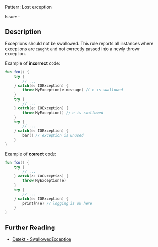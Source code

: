 Pattern: Lost exception

Issue: -

## Description

Exceptions should not be swallowed. This rule reports all instances where exceptions are `caught` and not correctly passed into a newly thrown exception.

Example of **incorrect** code:

```kotlin
fun foo() {
    try {
        // ...
    } catch(e: IOException) {
        throw MyException(e.message) // e is swallowed
    }
    try {
        // ...
    } catch(e: IOException) {
        throw MyException() // e is swallowed
    }
    try {
        // ...
    } catch(e: IOException) {
        bar() // exception is unused
    }
}
```

Example of **correct** code:

```kotlin
fun foo() {
    try {
        // ...
    } catch(e: IOException) {
        throw MyException(e)
    }
    try {
        // ...
    } catch(e: IOException) {
        println(e) // logging is ok here
    }
}
```

## Further Reading

* [Detekt - SwallowedException](https://arturbosch.github.io/detekt/exceptions.html#swallowedexception)